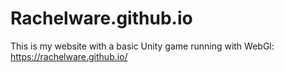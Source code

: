 # Rachelware.github.io
This is my website with a basic Unity game running with WebGl: 
https://rachelware.github.io/
